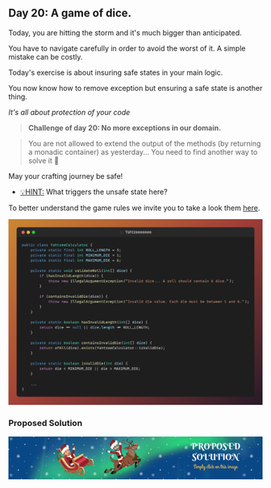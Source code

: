 ## Day 20: A game of dice.

Today, you are hitting the storm and it's much bigger than anticipated.

You have to navigate carefully in order to avoid the worst of it.
A simple mistake can be costly.

Today's exercise is about insuring safe states in your main logic.

You now know how to remove exception but ensuring a safe state is 
another thing. 

_It's all about protection of your code_ 

> **Challenge of day 20: No more exceptions in our domain.**

> You are not allowed to extend the output of the methods (by returning a monadic container) as yesterday... You need to find another way to solve it 🤔

May your crafting journey be safe!

- <u>💡HINT:</u> What triggers the unsafe state here?

To better understand the game rules we invite you to take a look them [here](https://www.ultraboardgames.com/yahtzee/game-rules.php).

![snippet of the day](snippet.png)

### Proposed Solution
[![Proposed Solution Guide](../../img/proposed-solution.png)](solution/step-by-step.md)